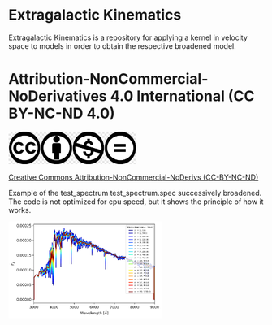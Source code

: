 # Extragalactic Kinematics

Extragalactic Kinematics is a repository for applying a kernel in velocity space to models in order to obtain the respective broadened model.

# Attribution-NonCommercial-NoDerivatives 4.0 International (CC BY-NC-ND 4.0)

<img src=https://github.com/neutrinomuon/ExtragalacticKinematics/blob/main/cc_logo.png width="50%"></nobr>

<a href='https://creativecommons.org/licenses/by-nc-nd/4.0/'>Creative Commons Attribution-NonCommercial-NoDerivs (CC-BY-NC-ND)</a>

Example of the test_spectrum test_spectrum.spec successively broadened. The code is not optimized for cpu speed, but it shows the principle of how it works.

<img src=https://github.com/neutrinomuon/ExtragalacticKinematics/blob/main/KinematicalBroadening.png width="60%">

